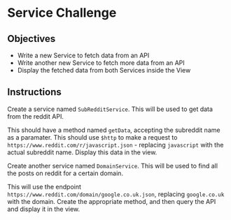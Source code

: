 # Service Challenge

## Objectives

- Write a new Service to fetch data from an API
- Write another new Service to fetch more data from an API
- Display the fetched data from both Services inside the View

## Instructions

Create a service named `SubRedditService`. This will be used to get data from the reddit API.

This should have a method named `getData`, accepting the subreddit name as a paramater. This should use `$http` to make a request to `https://www.reddit.com/r/javascript.json` - replacing `javascript` with the actual subreddit name. Display this data in the view.

Create another service named `DomainService`. This will be used to find all the posts on reddit for a certain domain.

This will use the endpoint `https://www.reddit.com/domain/google.co.uk.json`, replacing `google.co.uk` with the domain. Create the appropriate method, and then query the API and display it in the view.
